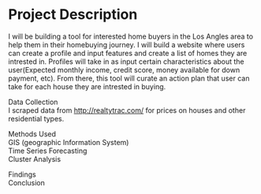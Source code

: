 
# Project Description
I will be building a tool for interested home buyers in the Los Angles area to help them in their homebuying journey. I will build a website where users can create a profile and input features and create a list of homes they are intrested in. Profiles will take in as input certain characteristics about the user(Expected monthly income, credit score, money available for down payment, etc). From there, this tool will curate an action plan that user can take for each house they are intrested in buying.

Data Collection</br>
I scraped data from http://realtytrac.com/ for prices on houses and other residential types.

Methods Used</br>
GIS (geographic Information System)</br>
Time Series Forecasting</br>
Cluster Analysis</br>

Findings</br>
Conclusion
